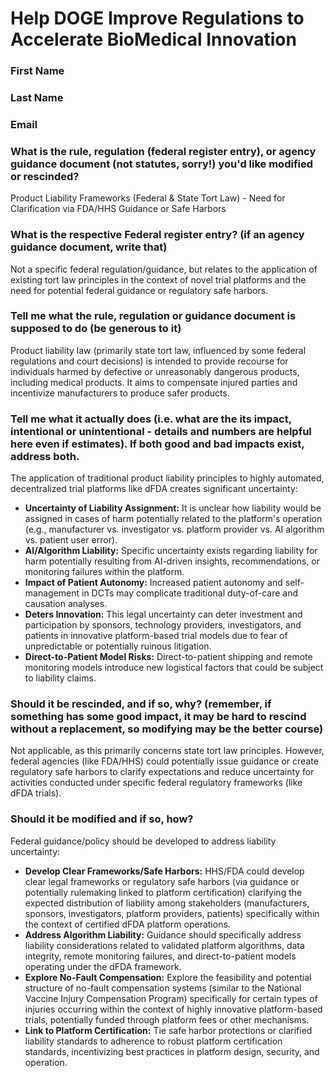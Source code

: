 # Help DOGE Improve Regulations to Accelerate BioMedical Innovation

### First Name

### Last Name

### Email

### What is the rule, regulation (federal register entry), or agency guidance document (not statutes, sorry!) you'd like modified or rescinded?

Product Liability Frameworks (Federal & State Tort Law) - Need for Clarification via FDA/HHS Guidance or Safe Harbors

### What is the respective Federal register entry? (if an agency guidance document, write that)

Not a specific federal regulation/guidance, but relates to the application of existing tort law principles in the context of novel trial platforms and the need for potential federal guidance or regulatory safe harbors.

### Tell me what the rule, regulation or guidance document is supposed to do (be generous to it)

Product liability law (primarily state tort law, influenced by some federal regulations and court decisions) is intended to provide recourse for individuals harmed by defective or unreasonably dangerous products, including medical products. It aims to compensate injured parties and incentivize manufacturers to produce safer products.

### Tell me what it actually does (i.e. what are the its impact, intentional or unintentional - details and numbers are helpful here even if estimates). If both good and bad impacts exist, address both.

The application of traditional product liability principles to highly automated, decentralized trial platforms like dFDA creates significant uncertainty:
*   **Uncertainty of Liability Assignment:** It is unclear how liability would be assigned in cases of harm potentially related to the platform's operation (e.g., manufacturer vs. investigator vs. platform provider vs. AI algorithm vs. patient user error).
*   **AI/Algorithm Liability:** Specific uncertainty exists regarding liability for harm potentially resulting from AI-driven insights, recommendations, or monitoring failures within the platform.
*   **Impact of Patient Autonomy:** Increased patient autonomy and self-management in DCTs may complicate traditional duty-of-care and causation analyses.
*   **Deters Innovation:** This legal uncertainty can deter investment and participation by sponsors, technology providers, investigators, and patients in innovative platform-based trial models due to fear of unpredictable or potentially ruinous litigation.
*   **Direct-to-Patient Model Risks:** Direct-to-patient shipping and remote monitoring models introduce new logistical factors that could be subject to liability claims.

### Should it be rescinded, and if so, why? (remember, if something has some good impact, it may be hard to rescind without a replacement, so modifying may be the better course)

Not applicable, as this primarily concerns state tort law principles. However, federal agencies (like FDA/HHS) could potentially issue guidance or create regulatory safe harbors to clarify expectations and reduce uncertainty for activities conducted under specific federal regulatory frameworks (like dFDA trials).

### Should it be modified and if so, how?

Federal guidance/policy should be developed to address liability uncertainty:
*   **Develop Clear Frameworks/Safe Harbors:** HHS/FDA could develop clear legal frameworks or regulatory safe harbors (via guidance or potentially rulemaking linked to platform certification) clarifying the expected distribution of liability among stakeholders (manufacturers, sponsors, investigators, platform providers, patients) specifically within the context of certified dFDA platform operations.
*   **Address Algorithm Liability:** Guidance should specifically address liability considerations related to validated platform algorithms, data integrity, remote monitoring failures, and direct-to-patient models operating under the dFDA framework.
*   **Explore No-Fault Compensation:** Explore the feasibility and potential structure of no-fault compensation systems (similar to the National Vaccine Injury Compensation Program) specifically for certain types of injuries occurring within the context of highly innovative platform-based trials, potentially funded through platform fees or other mechanisms.
*   **Link to Platform Certification:** Tie safe harbor protections or clarified liability standards to adherence to robust platform certification standards, incentivizing best practices in platform design, security, and operation. 